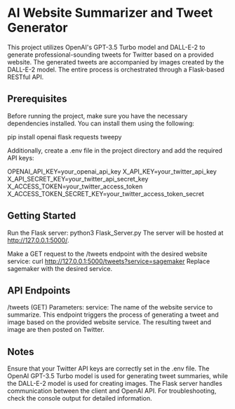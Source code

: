 # AI Website Summarizer and Tweet Generator
This project utilizes OpenAI's GPT-3.5 Turbo model and DALL-E-2 to generate professional-sounding tweets for Twitter based on a provided website. The generated tweets are accompanied by images created by the DALL-E-2 model. The entire process is orchestrated through a Flask-based RESTful API.


## Prerequisites
Before running the project, make sure you have the necessary dependencies installed. You can install them using the following:

pip install openai flask requests tweepy

Additionally, create a .env file in the project directory and add the required API keys:

OPENAI_API_KEY=your_openai_api_key
X_API_KEY=your_twitter_api_key
X_API_SECRET_KEY=your_twitter_api_secret_key
X_ACCESS_TOKEN=your_twitter_access_token
X_ACCESS_TOKEN_SECRET_KEY=your_twitter_access_token_secret


## Getting Started
Run the Flask server:
python3 Flask_Server.py
The server will be hosted at http://127.0.0.1:5000/.

Make a GET request to the /tweets endpoint with the desired website service:
curl http://127.0.0.1:5000/tweets?service=sagemaker
Replace sagemaker with the desired service.


## API Endpoints
/tweets (GET)
Parameters:
service: The name of the website service to summarize.
This endpoint triggers the process of generating a tweet and image based on the provided website service. The resulting tweet and image are then posted on Twitter.

## Notes
Ensure that your Twitter API keys are correctly set in the .env file.
The OpenAI GPT-3.5 Turbo model is used for generating tweet summaries, while the DALL-E-2 model is used for creating images.
The Flask server handles communication between the client and OpenAI API.
For troubleshooting, check the console output for detailed information.
